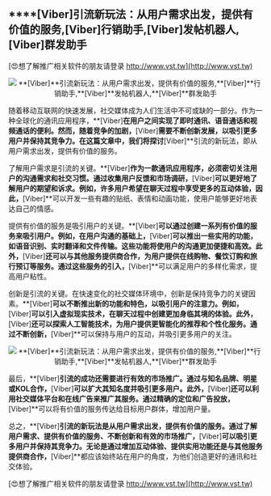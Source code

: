## ****[Viber]**引流新玩法：从用户需求出发，提供有价值的服务,**[Viber]**行销助手,**[Viber]**发帖机器人,**[Viber]**群发助手**

[😍想了解推广相关软件的朋友请登录 http://www.vst.tw](http://www.vst.tw)

 <center><img src="https://vst.tw/MP4/tuiguang/png/5.png" alt="**[Viber]**引流新玩法：从用户需求出发，提供有价值的服务,**[Viber]**行销助手,**[Viber]**发帖机器人,**[Viber]**群发助手"></center>

随着移动互联网的快速发展，社交媒体成为人们生活中不可或缺的一部分。作为一种全球化的通讯应用程序，**[Viber]**在用户之间实现了即时通讯、语音通话和视频通话的便利。然而，随着竞争的加剧，**[Viber]**需要不断创新发展，以吸引更多用户并保持其竞争力。在这篇文章中，我们将探讨**[Viber]**引流的新玩法，即从用户需求出发，提供有价值的服务。

了解用户需求是引流的关键。**[Viber]**作为一款通讯应用程序，必须密切关注用户的沟通需求和社交习惯。通过收集用户反馈和市场调研，**[Viber]**可以更好地了解用户的期望和诉求。例如，许多用户希望在聊天过程中享受更多的互动体验，因此，**[Viber]**可以开发一些有趣的贴纸、表情和动画功能，使用户能够更好地表达自己的情感。

提供有价值的服务是吸引用户的关键。**[Viber]**可以通过创建一系列有价值的服务来吸引用户。例如，在用户沟通的基础上，**[Viber]**可以推出一些实用的功能，如语音识别、实时翻译和文件传输。这些功能将使用户的沟通更加便捷和高效。此外，**[Viber]**还可以与其他服务提供商合作，为用户提供在线购物、餐饮订购和旅行预订等服务。通过这些服务的引入，**[Viber]**可以满足用户的多样化需求，提高用户粘性。

创新是引流的关键。在快速变化的社交媒体环境中，创新是保持竞争力的关键因素。**[Viber]**可以不断推出新的功能和特色，以吸引用户的注意力。例如，**[Viber]**可以引入虚拟现实技术，在聊天过程中创建更加身临其境的体验。此外，**[Viber]**还可以探索人工智能技术，为用户提供更智能化的推荐和个性化服务。通过不断创新，**[Viber]**可以保持与用户的互动，并吸引更多用户的关注。

 <center><img src="https://vst.tw/MP4/tuiguang/png/0.png" alt="**[Viber]**引流新玩法：从用户需求出发，提供有价值的服务,**[Viber]**行销助手,**[Viber]**发帖机器人,**[Viber]**群发助手"></center>

最后，**[Viber]**引流的成功还需要进行有效的市场推广。通过与知名品牌、明星或KOL合作，**[Viber]**可以扩大其知名度并吸引更多用户。此外，**[Viber]**还可以利用社交媒体平台和在线广告来推广其服务。通过精确的定位和广告投放，**[Viber]**可以将有价值的服务传达给目标用户群体，增加用户量。

总之，**[Viber]**引流的新玩法是从用户需求出发，提供有价值的服务。通过了解用户需求、提供有价值的服务、不断创新和有效的市场推广，**[Viber]**可以吸引更多用户并保持其竞争力。无论是通过增加互动体验、提供实用功能还是与其他服务提供商合作，**[Viber]**都应该始终站在用户的角度，为他们创造更好的通讯和社交体验。

[😍想了解推广相关软件的朋友请登录 http://www.vst.tw](http://www.vst.tw)



